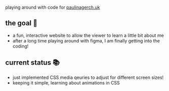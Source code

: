 playing around with code for [paulinagerch.uk](https://paulinagerch.uk)

## the goal 🚀
- a fun, interactive website to allow the viewer to learn a little bit about me
- after a long time playing around with figma, I am finally getting into the coding!

## current status 📚
- just implemented CSS media qeuries to adjust for different screen sizes!
- keeping it simple, learning about animations in CSS


